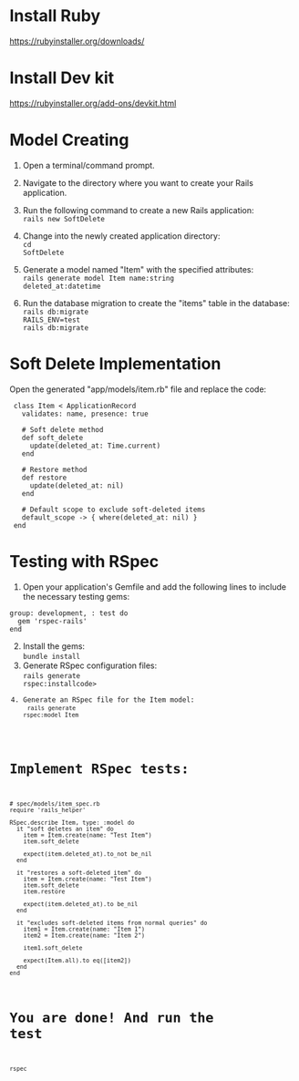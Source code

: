 # Install Ruby
https://rubyinstaller.org/downloads/
# Install Dev kit
https://rubyinstaller.org/add-ons/devkit.html

# Model Creating
1. Open a terminal/command prompt.
2. Navigate to the directory where you want to create your Rails application.
3. Run the following command to create a new Rails application:<br>
  <code>rails new SoftDelete</code>
4. Change into the newly created application directory:<br>
  <code>cd SoftDelete</code>
5. Generate a model named "Item" with the specified attributes:<br>
   <code>rails generate model Item name:string deleted_at:datetime</code>

6. Run the database migration to create the "items" table in the database:<br>
   <code>rails db:migrate</code><br>
   <code>RAILS_ENV=test rails db:migrate</code>
   
# Soft Delete Implementation
Open the generated "app/models/item.rb" file and replace the code: <br>

   ```
    class Item < ApplicationRecord
      validates: name, presence: true
    
      # Soft delete method
      def soft_delete
        update(deleted_at: Time.current)
      end
    
      # Restore method
      def restore
        update(deleted_at: nil)
      end
    
      # Default scope to exclude soft-deleted items
      default_scope -> { where(deleted_at: nil) }
    end
   ```


# Testing with RSpec 
1.  Open your application's Gemfile and add the following lines to include the necessary testing gems:
  ```
  group: development, : test do
    gem 'rspec-rails'
  end
  ```
2. Install the gems:<br>
   <code>bundle install</code>
3. Generate RSpec configuration files:<br>
  <code>rails generate rspec:installcode>
4. Generate an RSpec file for the Item model:<br>
  <code>rails generate rspec:model Item</code>

# Implement RSpec tests:
  ```
  # spec/models/item_spec.rb
  require 'rails_helper'
  
  RSpec.describe Item, type: :model do
    it "soft deletes an item" do
      item = Item.create(name: "Test Item")
      item.soft_delete
  
      expect(item.deleted_at).to_not be_nil
    end
  
    it "restores a soft-deleted item" do
      item = Item.create(name: "Test Item")
      item.soft_delete
      item.restore
  
      expect(item.deleted_at).to be_nil
    end
  
    it "excludes soft-deleted items from normal queries" do
      item1 = Item.create(name: "Item 1")
      item2 = Item.create(name: "Item 2")
  
      item1.soft_delete
  
      expect(Item.all).to eq([item2])
    end
  end
  ```

# You are done! And run the test 
<code>rspec</code>














